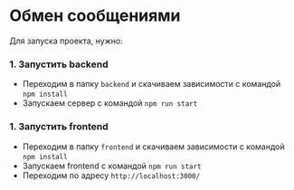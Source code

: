 # Обмен сообщениями

Для запуска проекта, нужно:

### 1. Запустить backend

- Переходим в папку `backend` и скачиваем зависимости с командой `npm install`
- Запускаем сервер с командой `npm run start`

### 1. Запустить frontend

- Переходим в папку `frontend` и скачиваем зависимости с командой `npm install`
- Запускаем frontend с командой `npm run start`
- Переходим по адресу `http://localhost:3000/`
